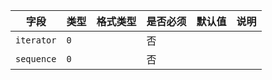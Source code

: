 | 字段 | 类型 | 格式类型 | 是否必须 | 默认值 | 说明 |
|---|---|---|---|---|---|
| `iterator` | `0` |  | 否 |  |
| `sequence` | `0` |  | 否 |  |
